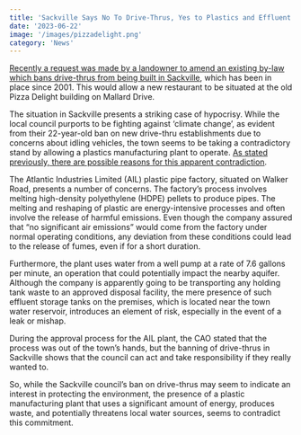 ```yaml
---
title: 'Sackville Says No To Drive-Thrus, Yes to Plastics and Effluent'
date: '2023-06-22'
image: '/images/pizzadelight.png'
category: 'News'
---
```


[Recently a request was made by a landowner to amend an existing by-law which bans drive-thrus from being built in Sackville](https://sackville.com/wp-content/uploads/2023/03/Regular-Council-Meeting-June-13-2023.pdf), which has been in place since 2001. This would allow a new restaurant to be situated at the old Pizza Delight building on Mallard Drive.

The situation in Sackville presents a striking case of hypocrisy. While the local council purports to be fighting against ‘climate change’, as evident from their 22-year-old ban on new drive-thru establishments due to concerns about idling vehicles, the town seems to be taking a contradictory stand by allowing a plastics manufacturing plant to operate. [As stated previously, there are possible reasons for this apparent contradiction](./sackvilles-climate-change-advisory-committee-seeming-lack-of-interest-in-the-ail-plastics-plant/).

The Atlantic Industries Limited (AIL) plastic pipe factory, situated on Walker Road, presents a number of concerns. The factory’s process involves melting high-density polyethylene (HDPE) pellets to produce pipes. The melting and reshaping of plastic are energy-intensive processes and often involve the release of harmful emissions. Even though the company assured that “no significant air emissions” would come from the factory under normal operating conditions, any deviation from these conditions could lead to the release of fumes, even if for a short duration.

Furthermore, the plant uses water from a well pump at a rate of 7.6 gallons per minute, an operation that could potentially impact the nearby aquifer. Although the company is apparently going to be transporting any holding tank waste to an approved disposal facility, the mere presence of such effluent storage tanks on the premises, which is located near the town water reservoir, introduces an element of risk, especially in the event of a leak or mishap.

During the approval process for the AIL plant, the CAO stated that the process was out of the town’s hands, but the banning of drive-thrus in Sackville shows that the council can act and take responsibility if they really wanted to.

So, while the Sackville council’s ban on drive-thrus may seem to indicate an interest in protecting the environment, the presence of a plastic manufacturing plant that uses a significant amount of energy, produces waste, and potentially threatens local water sources, seems to contradict this commitment.